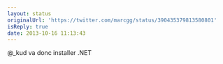 ```yaml
---
layout: status
originalUrl: 'https://twitter.com/marcgg/status/390435379813580801'
isReply: true
date: 2013-10-16 11:13:43
---
```


@_kud va donc installer .NET
